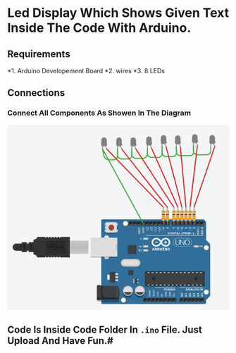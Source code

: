 # Led Display Which Shows Given Text Inside The Code With Arduino.
## Requirements
*1. Arduino Developement Board
*2. wires
*3. 8 LEDs
## Connections
### Connect All Components As Showen In The Diagram
![](sceema.png)

## Code Is Inside Code Folder In `.ino` File. Just Upload And Have Fun.#  
#  
